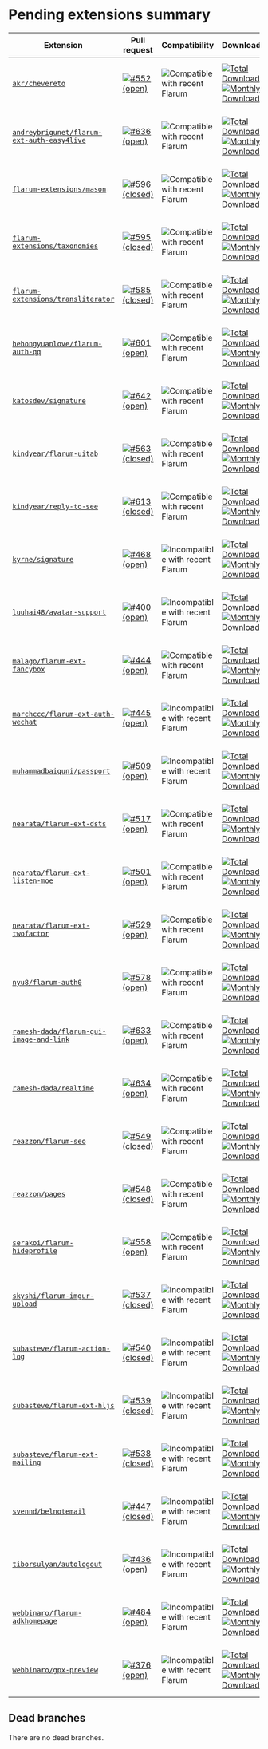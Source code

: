 # Pending extensions summary

| Extension | Pull request | Compatibility | Downloads | License |
| --- | --- | --- | --- | --- |
| [`akr/chevereto`](https://github.com/AKR-Developers/flarum-chevereto) | [![#552 (open)](https://img.shields.io/badge/PR-%23552-brightgreen)](https://github.com/rob006-software/flarum-translations/pull/552) | ![Compatible with recent Flarum](https://img.shields.io/badge/flarum-%5E1.0.0-brightgreen) | [![Total Downloads](https://img.shields.io/packagist/dt/akr/chevereto) <br /> ![Monthly Downloads](https://img.shields.io/packagist/dm/akr/chevereto)](https://packagist.org/packages/akr/chevereto/stats) | [![GitHub license](https://img.shields.io/github/license/AKR-Developers/flarum-chevereto)](https://github.com/AKR-Developers/flarum-chevereto) <br /> [![Packagist license](https://img.shields.io/packagist/l/akr/chevereto)](https://packagist.org/packages/akr/chevereto) |
| [`andreybrigunet/flarum-ext-auth-easy4live`](https://github.com/AndreyBrigunet/flarum-ext-auth-easy4live) | [![#636 (open)](https://img.shields.io/badge/PR-%23636-brightgreen)](https://github.com/rob006-software/flarum-translations/pull/636) | ![Compatible with recent Flarum](https://img.shields.io/badge/flarum-%5E1.0-brightgreen) | [![Total Downloads](https://img.shields.io/packagist/dt/andreybrigunet/flarum-ext-auth-easy4live) <br /> ![Monthly Downloads](https://img.shields.io/packagist/dm/andreybrigunet/flarum-ext-auth-easy4live)](https://packagist.org/packages/andreybrigunet/flarum-ext-auth-easy4live/stats) | [![GitHub license](https://img.shields.io/github/license/AndreyBrigunet/flarum-ext-auth-easy4live)](https://github.com/AndreyBrigunet/flarum-ext-auth-easy4live) <br /> [![Packagist license](https://img.shields.io/packagist/l/andreybrigunet/flarum-ext-auth-easy4live)](https://packagist.org/packages/andreybrigunet/flarum-ext-auth-easy4live) |
| [`flarum-extensions/mason`](https://github.com/bientran/mason) | [![#596 (closed)](https://img.shields.io/badge/PR-%23596-red)](https://github.com/rob006-software/flarum-translations/pull/596) | ![Compatible with recent Flarum](https://img.shields.io/badge/flarum-%5E1.0-brightgreen) | [![Total Downloads](https://img.shields.io/packagist/dt/flarum-extensions/mason) <br /> ![Monthly Downloads](https://img.shields.io/packagist/dm/flarum-extensions/mason)](https://packagist.org/packages/flarum-extensions/mason/stats) | [![GitHub license](https://img.shields.io/github/license/bientran/mason)](https://github.com/bientran/mason) <br /> [![Packagist license](https://img.shields.io/packagist/l/flarum-extensions/mason)](https://packagist.org/packages/flarum-extensions/mason) |
| [`flarum-extensions/taxonomies`](https://github.com/bientran/taxonomies) | [![#595 (closed)](https://img.shields.io/badge/PR-%23595-red)](https://github.com/rob006-software/flarum-translations/pull/595) | ![Compatible with recent Flarum](https://img.shields.io/badge/flarum-%5E1.0.0-brightgreen) | [![Total Downloads](https://img.shields.io/packagist/dt/flarum-extensions/taxonomies) <br /> ![Monthly Downloads](https://img.shields.io/packagist/dm/flarum-extensions/taxonomies)](https://packagist.org/packages/flarum-extensions/taxonomies/stats) | [![GitHub license](https://img.shields.io/github/license/bientran/taxonomies)](https://github.com/bientran/taxonomies) <br /> [![Packagist license](https://img.shields.io/packagist/l/flarum-extensions/taxonomies)](https://packagist.org/packages/flarum-extensions/taxonomies) |
| [`flarum-extensions/transliterator`](https://github.com/bientran/transliterator) | [![#585 (closed)](https://img.shields.io/badge/PR-%23585-red)](https://github.com/rob006-software/flarum-translations/pull/585) | ![Compatible with recent Flarum](https://img.shields.io/badge/flarum-%5E1.0.0-brightgreen) | [![Total Downloads](https://img.shields.io/packagist/dt/flarum-extensions/transliterator) <br /> ![Monthly Downloads](https://img.shields.io/packagist/dm/flarum-extensions/transliterator)](https://packagist.org/packages/flarum-extensions/transliterator/stats) | [![GitHub license](https://img.shields.io/github/license/bientran/transliterator)](https://github.com/bientran/transliterator) <br /> [![Packagist license](https://img.shields.io/packagist/l/flarum-extensions/transliterator)](https://packagist.org/packages/flarum-extensions/transliterator) |
| [`hehongyuanlove/flarum-auth-qq`](https://github.com/Hehongyuanlove/flarum-auth-qq) | [![#601 (open)](https://img.shields.io/badge/PR-%23601-brightgreen)](https://github.com/rob006-software/flarum-translations/pull/601) | ![Compatible with recent Flarum](https://img.shields.io/badge/flarum-%5E1.0-brightgreen) | [![Total Downloads](https://img.shields.io/packagist/dt/hehongyuanlove/flarum-auth-qq) <br /> ![Monthly Downloads](https://img.shields.io/packagist/dm/hehongyuanlove/flarum-auth-qq)](https://packagist.org/packages/hehongyuanlove/flarum-auth-qq/stats) | [![GitHub license](https://img.shields.io/github/license/Hehongyuanlove/flarum-auth-qq)](https://github.com/Hehongyuanlove/flarum-auth-qq) <br /> [![Packagist license](https://img.shields.io/packagist/l/hehongyuanlove/flarum-auth-qq)](https://packagist.org/packages/hehongyuanlove/flarum-auth-qq) |
| [`katosdev/signature`](https://github.com/katosdev/signature) | [![#642 (open)](https://img.shields.io/badge/PR-%23642-brightgreen)](https://github.com/rob006-software/flarum-translations/pull/642) | ![Compatible with recent Flarum](https://img.shields.io/badge/flarum-%5E1.0.0-brightgreen) | [![Total Downloads](https://img.shields.io/packagist/dt/katosdev/signature) <br /> ![Monthly Downloads](https://img.shields.io/packagist/dm/katosdev/signature)](https://packagist.org/packages/katosdev/signature/stats) | [![GitHub license](https://img.shields.io/github/license/katosdev/signature)](https://github.com/katosdev/signature) <br /> [![Packagist license](https://img.shields.io/packagist/l/katosdev/signature)](https://packagist.org/packages/katosdev/signature) |
| [`kindyear/flarum-uitab`](https://github.com/kindyear/flarum-uitab) | [![#563 (closed)](https://img.shields.io/badge/PR-%23563-red)](https://github.com/rob006-software/flarum-translations/pull/563) | ![Compatible with recent Flarum](https://img.shields.io/badge/flarum-%3E%3D0.1.0--beta.16-brightgreen) | [![Total Downloads](https://img.shields.io/packagist/dt/kindyear/flarum-uitab) <br /> ![Monthly Downloads](https://img.shields.io/packagist/dm/kindyear/flarum-uitab)](https://packagist.org/packages/kindyear/flarum-uitab/stats) | [![GitHub license](https://img.shields.io/github/license/kindyear/flarum-uitab)](https://github.com/kindyear/flarum-uitab) <br /> [![Packagist license](https://img.shields.io/packagist/l/kindyear/flarum-uitab)](https://packagist.org/packages/kindyear/flarum-uitab) |
| [`kindyear/reply-to-see`](https://github.com/kindyear/flarum-ext-reply2see) | [![#613 (closed)](https://img.shields.io/badge/PR-%23613-red)](https://github.com/rob006-software/flarum-translations/pull/613) | ![Compatible with recent Flarum](https://img.shields.io/badge/flarum-%5E1.0.0-brightgreen) | [![Total Downloads](https://img.shields.io/packagist/dt/kindyear/reply-to-see) <br /> ![Monthly Downloads](https://img.shields.io/packagist/dm/kindyear/reply-to-see)](https://packagist.org/packages/kindyear/reply-to-see/stats) | [![GitHub license](https://img.shields.io/github/license/kindyear/flarum-ext-reply2see)](https://github.com/kindyear/flarum-ext-reply2see) <br /> [![Packagist license](https://img.shields.io/packagist/l/kindyear/reply-to-see)](https://packagist.org/packages/kindyear/reply-to-see) |
| [`kyrne/signature`](https://github.com/KyrneDev/signature) | [![#468 (open)](https://img.shields.io/badge/PR-%23468-brightgreen)](https://github.com/rob006-software/flarum-translations/pull/468) | ![Incompatible with recent Flarum](https://img.shields.io/badge/flarum-%5E0.1.0--beta.15-red) | [![Total Downloads](https://img.shields.io/packagist/dt/kyrne/signature) <br /> ![Monthly Downloads](https://img.shields.io/packagist/dm/kyrne/signature)](https://packagist.org/packages/kyrne/signature/stats) | [![GitHub license](https://img.shields.io/github/license/KyrneDev/signature)](https://github.com/KyrneDev/signature) <br /> [![Packagist license](https://img.shields.io/packagist/l/kyrne/signature)](https://packagist.org/packages/kyrne/signature) |
| [`luuhai48/avatar-support`](https://github.com/luuhai48/avatar-support) | [![#400 (open)](https://img.shields.io/badge/PR-%23400-brightgreen)](https://github.com/rob006-software/flarum-translations/pull/400) | ![Incompatible with recent Flarum](https://img.shields.io/badge/flarum-%5E0.1.0--beta.14-red) | [![Total Downloads](https://img.shields.io/packagist/dt/luuhai48/avatar-support) <br /> ![Monthly Downloads](https://img.shields.io/packagist/dm/luuhai48/avatar-support)](https://packagist.org/packages/luuhai48/avatar-support/stats) | [![GitHub license](https://img.shields.io/github/license/luuhai48/avatar-support)](https://github.com/luuhai48/avatar-support) <br /> [![Packagist license](https://img.shields.io/packagist/l/luuhai48/avatar-support)](https://packagist.org/packages/luuhai48/avatar-support) |
| [`malago/flarum-ext-fancybox`](https://github.com/malago86/flarum-ext-fancybox) | [![#444 (open)](https://img.shields.io/badge/PR-%23444-brightgreen)](https://github.com/rob006-software/flarum-translations/pull/444) | ![Compatible with recent Flarum](https://img.shields.io/badge/flarum-%5E1.0.0-brightgreen) | [![Total Downloads](https://img.shields.io/packagist/dt/malago/flarum-ext-fancybox) <br /> ![Monthly Downloads](https://img.shields.io/packagist/dm/malago/flarum-ext-fancybox)](https://packagist.org/packages/malago/flarum-ext-fancybox/stats) | [![GitHub license](https://img.shields.io/github/license/malago86/flarum-ext-fancybox)](https://github.com/malago86/flarum-ext-fancybox) <br /> [![Packagist license](https://img.shields.io/packagist/l/malago/flarum-ext-fancybox)](https://packagist.org/packages/malago/flarum-ext-fancybox) |
| [`marchccc/flarum-ext-auth-wechat`](https://github.com/Marchccc/flarum-ext-auth-wechat) | [![#445 (open)](https://img.shields.io/badge/PR-%23445-brightgreen)](https://github.com/rob006-software/flarum-translations/pull/445) | ![Incompatible with recent Flarum](https://img.shields.io/badge/flarum-%5E0.1.0--beta.15-red) | [![Total Downloads](https://img.shields.io/packagist/dt/marchccc/flarum-ext-auth-wechat) <br /> ![Monthly Downloads](https://img.shields.io/packagist/dm/marchccc/flarum-ext-auth-wechat)](https://packagist.org/packages/marchccc/flarum-ext-auth-wechat/stats) | [![GitHub license](https://img.shields.io/github/license/Marchccc/flarum-ext-auth-wechat)](https://github.com/Marchccc/flarum-ext-auth-wechat) <br /> [![Packagist license](https://img.shields.io/packagist/l/marchccc/flarum-ext-auth-wechat)](https://packagist.org/packages/marchccc/flarum-ext-auth-wechat) |
| [`muhammadbaiquni/passport`](https://github.com/muhammadbaiquni/passport) | [![#509 (open)](https://img.shields.io/badge/PR-%23509-brightgreen)](https://github.com/rob006-software/flarum-translations/pull/509) | ![Incompatible with recent Flarum](https://img.shields.io/badge/flarum-%5E0.1.0--beta.16-red) | [![Total Downloads](https://img.shields.io/packagist/dt/muhammadbaiquni/passport) <br /> ![Monthly Downloads](https://img.shields.io/packagist/dm/muhammadbaiquni/passport)](https://packagist.org/packages/muhammadbaiquni/passport/stats) | [![GitHub license](https://img.shields.io/github/license/muhammadbaiquni/passport)](https://github.com/muhammadbaiquni/passport) <br /> [![Packagist license](https://img.shields.io/packagist/l/muhammadbaiquni/passport)](https://packagist.org/packages/muhammadbaiquni/passport) |
| [`nearata/flarum-ext-dsts`](https://github.com/Nearata/flarum-ext-dsts) | [![#517 (open)](https://img.shields.io/badge/PR-%23517-brightgreen)](https://github.com/rob006-software/flarum-translations/pull/517) | ![Compatible with recent Flarum](https://img.shields.io/badge/flarum-%5E1.0-brightgreen) | [![Total Downloads](https://img.shields.io/packagist/dt/nearata/flarum-ext-dsts) <br /> ![Monthly Downloads](https://img.shields.io/packagist/dm/nearata/flarum-ext-dsts)](https://packagist.org/packages/nearata/flarum-ext-dsts/stats) | [![GitHub license](https://img.shields.io/github/license/Nearata/flarum-ext-dsts)](https://github.com/Nearata/flarum-ext-dsts) <br /> [![Packagist license](https://img.shields.io/packagist/l/nearata/flarum-ext-dsts)](https://packagist.org/packages/nearata/flarum-ext-dsts) |
| [`nearata/flarum-ext-listen-moe`](https://github.com/Nearata/flarum-ext-listen-moe) | [![#501 (open)](https://img.shields.io/badge/PR-%23501-brightgreen)](https://github.com/rob006-software/flarum-translations/pull/501) | ![Compatible with recent Flarum](https://img.shields.io/badge/flarum-%5E1.0.0-brightgreen) | [![Total Downloads](https://img.shields.io/packagist/dt/nearata/flarum-ext-listen-moe) <br /> ![Monthly Downloads](https://img.shields.io/packagist/dm/nearata/flarum-ext-listen-moe)](https://packagist.org/packages/nearata/flarum-ext-listen-moe/stats) | [![GitHub license](https://img.shields.io/github/license/Nearata/flarum-ext-listen-moe)](https://github.com/Nearata/flarum-ext-listen-moe) <br /> [![Packagist license](https://img.shields.io/packagist/l/nearata/flarum-ext-listen-moe)](https://packagist.org/packages/nearata/flarum-ext-listen-moe) |
| [`nearata/flarum-ext-twofactor`](https://github.com/Nearata/flarum-ext-twofactor) | [![#529 (open)](https://img.shields.io/badge/PR-%23529-brightgreen)](https://github.com/rob006-software/flarum-translations/pull/529) | ![Compatible with recent Flarum](https://img.shields.io/badge/flarum-%5E1.0.0-brightgreen) | [![Total Downloads](https://img.shields.io/packagist/dt/nearata/flarum-ext-twofactor) <br /> ![Monthly Downloads](https://img.shields.io/packagist/dm/nearata/flarum-ext-twofactor)](https://packagist.org/packages/nearata/flarum-ext-twofactor/stats) | [![GitHub license](https://img.shields.io/github/license/Nearata/flarum-ext-twofactor)](https://github.com/Nearata/flarum-ext-twofactor) <br /> [![Packagist license](https://img.shields.io/packagist/l/nearata/flarum-ext-twofactor)](https://packagist.org/packages/nearata/flarum-ext-twofactor) |
| [`nyu8/flarum-auth0`](https://github.com/nyu8/flarum-auth0) | [![#578 (open)](https://img.shields.io/badge/PR-%23578-brightgreen)](https://github.com/rob006-software/flarum-translations/pull/578) | ![Compatible with recent Flarum](https://img.shields.io/badge/flarum-%5E1.0-brightgreen) | [![Total Downloads](https://img.shields.io/packagist/dt/nyu8/flarum-auth0) <br /> ![Monthly Downloads](https://img.shields.io/packagist/dm/nyu8/flarum-auth0)](https://packagist.org/packages/nyu8/flarum-auth0/stats) | [![GitHub license](https://img.shields.io/github/license/nyu8/flarum-auth0)](https://github.com/nyu8/flarum-auth0) <br /> [![Packagist license](https://img.shields.io/packagist/l/nyu8/flarum-auth0)](https://packagist.org/packages/nyu8/flarum-auth0) |
| [`ramesh-dada/flarum-gui-image-and-link`](https://github.com/ramesh-dada/Flarum-GUI-Image-and-Link) | [![#633 (open)](https://img.shields.io/badge/PR-%23633-brightgreen)](https://github.com/rob006-software/flarum-translations/pull/633) | ![Compatible with recent Flarum](https://img.shields.io/badge/flarum-%5E1.0-brightgreen) | [![Total Downloads](https://img.shields.io/packagist/dt/ramesh-dada/flarum-gui-image-and-link) <br /> ![Monthly Downloads](https://img.shields.io/packagist/dm/ramesh-dada/flarum-gui-image-and-link)](https://packagist.org/packages/ramesh-dada/flarum-gui-image-and-link/stats) | [![GitHub license](https://img.shields.io/github/license/ramesh-dada/Flarum-GUI-Image-and-Link)](https://github.com/ramesh-dada/Flarum-GUI-Image-and-Link) <br /> [![Packagist license](https://img.shields.io/packagist/l/ramesh-dada/flarum-gui-image-and-link)](https://packagist.org/packages/ramesh-dada/flarum-gui-image-and-link) |
| [`ramesh-dada/realtime`](https://github.com/ramesh-dada/realtime) | [![#634 (open)](https://img.shields.io/badge/PR-%23634-brightgreen)](https://github.com/rob006-software/flarum-translations/pull/634) | ![Compatible with recent Flarum](https://img.shields.io/badge/flarum-%5E1.0-brightgreen) | [![Total Downloads](https://img.shields.io/packagist/dt/ramesh-dada/realtime) <br /> ![Monthly Downloads](https://img.shields.io/packagist/dm/ramesh-dada/realtime)](https://packagist.org/packages/ramesh-dada/realtime/stats) | [![GitHub license](https://img.shields.io/github/license/ramesh-dada/realtime)](https://github.com/ramesh-dada/realtime) <br /> [![Packagist license](https://img.shields.io/packagist/l/ramesh-dada/realtime)](https://packagist.org/packages/ramesh-dada/realtime) |
| [`reazzon/flarum-seo`](https://github.com/FlusherDock1/flarum-seo) | [![#549 (closed)](https://img.shields.io/badge/PR-%23549-red)](https://github.com/rob006-software/flarum-translations/pull/549) | ![Compatible with recent Flarum](https://img.shields.io/badge/flarum-%5E1.0.0-brightgreen) | [![Total Downloads](https://img.shields.io/packagist/dt/reazzon/flarum-seo) <br /> ![Monthly Downloads](https://img.shields.io/packagist/dm/reazzon/flarum-seo)](https://packagist.org/packages/reazzon/flarum-seo/stats) | [![GitHub license](https://img.shields.io/github/license/FlusherDock1/flarum-seo)](https://github.com/FlusherDock1/flarum-seo) <br /> [![Packagist license](https://img.shields.io/packagist/l/reazzon/flarum-seo)](https://packagist.org/packages/reazzon/flarum-seo) |
| [`reazzon/pages`](https://github.com/FlusherDock1/pages) | [![#548 (closed)](https://img.shields.io/badge/PR-%23548-red)](https://github.com/rob006-software/flarum-translations/pull/548) | ![Compatible with recent Flarum](https://img.shields.io/badge/flarum-%5E1.0.0-brightgreen) | [![Total Downloads](https://img.shields.io/packagist/dt/reazzon/pages) <br /> ![Monthly Downloads](https://img.shields.io/packagist/dm/reazzon/pages)](https://packagist.org/packages/reazzon/pages/stats) | [![GitHub license](https://img.shields.io/github/license/FlusherDock1/pages)](https://github.com/FlusherDock1/pages) <br /> [![Packagist license](https://img.shields.io/packagist/l/reazzon/pages)](https://packagist.org/packages/reazzon/pages) |
| [`serakoi/flarum-hideprofile`](https://github.com/Serakoi/flarum-hideprofile) | [![#558 (open)](https://img.shields.io/badge/PR-%23558-brightgreen)](https://github.com/rob006-software/flarum-translations/pull/558) | ![Compatible with recent Flarum](https://img.shields.io/badge/flarum-%5E1.0-brightgreen) | [![Total Downloads](https://img.shields.io/packagist/dt/serakoi/flarum-hideprofile) <br /> ![Monthly Downloads](https://img.shields.io/packagist/dm/serakoi/flarum-hideprofile)](https://packagist.org/packages/serakoi/flarum-hideprofile/stats) | [![GitHub license](https://img.shields.io/github/license/Serakoi/flarum-hideprofile)](https://github.com/Serakoi/flarum-hideprofile) <br /> [![Packagist license](https://img.shields.io/packagist/l/serakoi/flarum-hideprofile)](https://packagist.org/packages/serakoi/flarum-hideprofile) |
| [`skyshi/flarum-imgur-upload`](https://github.com/SkyShi-wvb/imgur-upload) | [![#537 (closed)](https://img.shields.io/badge/PR-%23537-red)](https://github.com/rob006-software/flarum-translations/pull/537) | ![Incompatible with recent Flarum](https://img.shields.io/badge/flarum-%3E%3D0.1.0--beta.16_%3C0.1.0--beta.17-red) | [![Total Downloads](https://img.shields.io/packagist/dt/skyshi/flarum-imgur-upload) <br /> ![Monthly Downloads](https://img.shields.io/packagist/dm/skyshi/flarum-imgur-upload)](https://packagist.org/packages/skyshi/flarum-imgur-upload/stats) | [![GitHub license](https://img.shields.io/github/license/SkyShi-wvb/imgur-upload)](https://github.com/SkyShi-wvb/imgur-upload) <br /> [![Packagist license](https://img.shields.io/packagist/l/skyshi/flarum-imgur-upload)](https://packagist.org/packages/skyshi/flarum-imgur-upload) |
| [`subasteve/flarum-action-log`](https://github.com/subasteve/flarum-action-log) | [![#540 (closed)](https://img.shields.io/badge/PR-%23540-red)](https://github.com/rob006-software/flarum-translations/pull/540) | ![Incompatible with recent Flarum](https://img.shields.io/badge/flarum-%3E%3D0.1.0--beta.14_%3C0.1.0--beta.17-red) | [![Total Downloads](https://img.shields.io/packagist/dt/subasteve/flarum-action-log) <br /> ![Monthly Downloads](https://img.shields.io/packagist/dm/subasteve/flarum-action-log)](https://packagist.org/packages/subasteve/flarum-action-log/stats) | [![GitHub license](https://img.shields.io/github/license/subasteve/flarum-action-log)](https://github.com/subasteve/flarum-action-log) <br /> [![Packagist license](https://img.shields.io/packagist/l/subasteve/flarum-action-log)](https://packagist.org/packages/subasteve/flarum-action-log) |
| [`subasteve/flarum-ext-hljs`](https://github.com/subasteve/flarum-ext-hljs) | [![#539 (closed)](https://img.shields.io/badge/PR-%23539-red)](https://github.com/rob006-software/flarum-translations/pull/539) | ![Incompatible with recent Flarum](https://img.shields.io/badge/flarum-%5E0.1.0--beta.16-red) | [![Total Downloads](https://img.shields.io/packagist/dt/subasteve/flarum-ext-hljs) <br /> ![Monthly Downloads](https://img.shields.io/packagist/dm/subasteve/flarum-ext-hljs)](https://packagist.org/packages/subasteve/flarum-ext-hljs/stats) | [![GitHub license](https://img.shields.io/github/license/subasteve/flarum-ext-hljs)](https://github.com/subasteve/flarum-ext-hljs) <br /> [![Packagist license](https://img.shields.io/packagist/l/subasteve/flarum-ext-hljs)](https://packagist.org/packages/subasteve/flarum-ext-hljs) |
| [`subasteve/flarum-ext-mailing`](https://github.com/subasteve/flarum-ext-mailing) | [![#538 (closed)](https://img.shields.io/badge/PR-%23538-red)](https://github.com/rob006-software/flarum-translations/pull/538) | ![Incompatible with recent Flarum](https://img.shields.io/badge/flarum-%3E%3D0.1.0--beta.15_%3C0.1.0--beta.17-red) | [![Total Downloads](https://img.shields.io/packagist/dt/subasteve/flarum-ext-mailing) <br /> ![Monthly Downloads](https://img.shields.io/packagist/dm/subasteve/flarum-ext-mailing)](https://packagist.org/packages/subasteve/flarum-ext-mailing/stats) | [![GitHub license](https://img.shields.io/github/license/subasteve/flarum-ext-mailing)](https://github.com/subasteve/flarum-ext-mailing) <br /> [![Packagist license](https://img.shields.io/packagist/l/subasteve/flarum-ext-mailing)](https://packagist.org/packages/subasteve/flarum-ext-mailing) |
| [`svennd/belnotemail`](https://github.com/svennd/belnotemail) | [![#447 (closed)](https://img.shields.io/badge/PR-%23447-red)](https://github.com/rob006-software/flarum-translations/pull/447) | ![Incompatible with recent Flarum](https://img.shields.io/badge/flarum-%5E0.1.0--beta.14-red) | [![Total Downloads](https://img.shields.io/packagist/dt/svennd/belnotemail) <br /> ![Monthly Downloads](https://img.shields.io/packagist/dm/svennd/belnotemail)](https://packagist.org/packages/svennd/belnotemail/stats) | [![GitHub license](https://img.shields.io/github/license/svennd/belnotemail)](https://github.com/svennd/belnotemail) <br /> [![Packagist license](https://img.shields.io/packagist/l/svennd/belnotemail)](https://packagist.org/packages/svennd/belnotemail) |
| [`tiborsulyan/autologout`](https://github.com/tiborsulyan/autologout) | [![#436 (open)](https://img.shields.io/badge/PR-%23436-brightgreen)](https://github.com/rob006-software/flarum-translations/pull/436) | ![Incompatible with recent Flarum](https://img.shields.io/badge/flarum-%3E%3D0.1.0--beta.15_%3C0.1.0--beta.16-red) | [![Total Downloads](https://img.shields.io/packagist/dt/tiborsulyan/autologout) <br /> ![Monthly Downloads](https://img.shields.io/packagist/dm/tiborsulyan/autologout)](https://packagist.org/packages/tiborsulyan/autologout/stats) | [![GitHub license](https://img.shields.io/github/license/tiborsulyan/autologout)](https://github.com/tiborsulyan/autologout) <br /> [![Packagist license](https://img.shields.io/packagist/l/tiborsulyan/autologout)](https://packagist.org/packages/tiborsulyan/autologout) |
| [`webbinaro/flarum-adkhomepage`](https://github.com/eddiewebb/flarum-adkhomepage) | [![#484 (open)](https://img.shields.io/badge/PR-%23484-brightgreen)](https://github.com/rob006-software/flarum-translations/pull/484) | ![Incompatible with recent Flarum](https://img.shields.io/badge/flarum-%5E0.1.0--beta.16-red) | [![Total Downloads](https://img.shields.io/packagist/dt/webbinaro/flarum-adkhomepage) <br /> ![Monthly Downloads](https://img.shields.io/packagist/dm/webbinaro/flarum-adkhomepage)](https://packagist.org/packages/webbinaro/flarum-adkhomepage/stats) | [![GitHub license](https://img.shields.io/github/license/eddiewebb/flarum-adkhomepage)](https://github.com/eddiewebb/flarum-adkhomepage) <br /> [![Packagist license](https://img.shields.io/packagist/l/webbinaro/flarum-adkhomepage)](https://packagist.org/packages/webbinaro/flarum-adkhomepage) |
| [`webbinaro/gpx-preview`](https://github.com/eddiewebb/flarum-gpx-preview) | [![#376 (open)](https://img.shields.io/badge/PR-%23376-brightgreen)](https://github.com/rob006-software/flarum-translations/pull/376) | ![Incompatible with recent Flarum](https://img.shields.io/badge/flarum-%5E0.1.0--beta.16-red) | [![Total Downloads](https://img.shields.io/packagist/dt/webbinaro/gpx-preview) <br /> ![Monthly Downloads](https://img.shields.io/packagist/dm/webbinaro/gpx-preview)](https://packagist.org/packages/webbinaro/gpx-preview/stats) | [![GitHub license](https://img.shields.io/github/license/eddiewebb/flarum-gpx-preview)](https://github.com/eddiewebb/flarum-gpx-preview) <br /> [![Packagist license](https://img.shields.io/packagist/l/webbinaro/gpx-preview)](https://packagist.org/packages/webbinaro/gpx-preview) |


## Dead branches

There are no dead branches.
